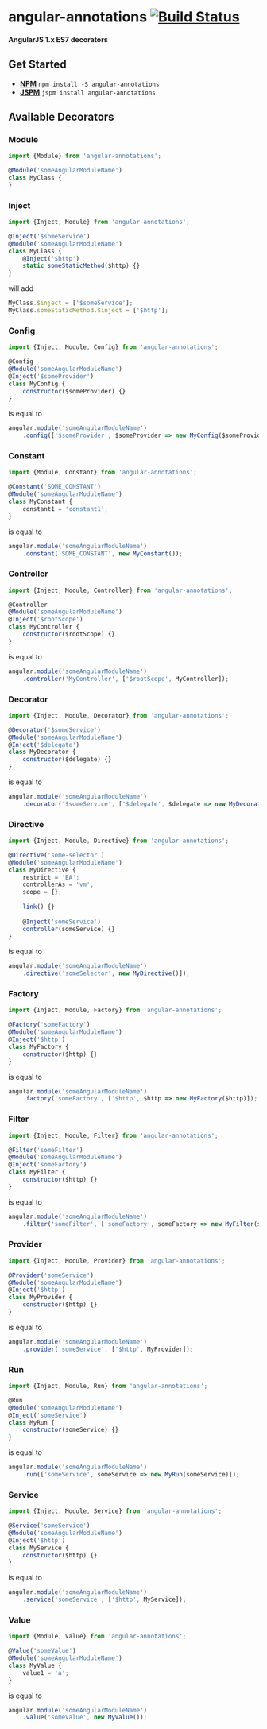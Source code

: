 # angular-annotations [![Build Status](https://travis-ci.org/mbutsykin/angular-annotations.svg?branch=master)](https://travis-ci.org/mbutsykin/angular-annotations)
#### AngularJS 1.x ES7 decorators

## Get Started
- **[NPM](https://www.npmjs.com/)** `npm install -S angular-annotations`
- **[JSPM](http://jspm.io/)** `jspm install angular-annotations`

## Available Decorators
### Module

```js
import {Module} from 'angular-annotations';

@Module('someAngularModuleName')
class MyClass {
}
```

### Inject


```js
import {Inject, Module} from 'angular-annotations';

@Inject('$someService')
@Module('someAngularModuleName')
class MyClass {
    @Inject('$http')
    static someStaticMethod($http) {}
}
```

will add

```js
MyClass.$inject = ['$someService'];
MyClass.someStaticMethod.$inject = ['$http'];
```

### Config
 
```js
import {Inject, Module, Config} from 'angular-annotations';

@Config
@Module('someAngularModuleName')
@Inject('$someProvider')
class MyConfig {
    constructor($someProvider) {}
}
```
is equal to

```js
angular.module('someAngularModuleName')
    .config(['$someProvider', $someProvider => new MyConfig($someProvider)]);
```

### Constant
 
```js
import {Module, Constant} from 'angular-annotations';

@Constant('SOME_CONSTANT')
@Module('someAngularModuleName')
class MyConstant {
    constant1 = 'constant1';
}
```
is equal to
 
```js
angular.module('someAngularModuleName')
    .constant('SOME_CONSTANT', new MyConstant());
```

### Controller
 
```js
import {Inject, Module, Controller} from 'angular-annotations';

@Controller
@Module('someAngularModuleName')
@Inject('$rootScope')
class MyController {
    constructor($rootScope) {}
}
```

is equal to

```js
angular.module('someAngularModuleName')
    .controller('MyController', ['$rootScope', MyController]);
```

### Decorator

```js
import {Inject, Module, Decorator} from 'angular-annotations';

@Decorator('$someService')
@Module('someAngularModuleName')
@Inject('$delegate')
class MyDecorator {
    constructor($delegate) {}
}
```

is equal to

```js
angular.module('someAngularModuleName')
    .decorator('$someService', ['$delegate', $delegate => new MyDecorator($delegate)]);
```

### Directive

```js
import {Inject, Module, Directive} from 'angular-annotations';

@Directive('some-selector')
@Module('someAngularModuleName')
class MyDirective {
    restrict = 'EA';
    controllerAs = 'vm';
    scope = {};
    
    link() {}
    
    @Inject('someService')
    controller(someService) {}
}
```

is equal to

```js
angular.module('someAngularModuleName')
    .directive('someSelector', new MyDirective()]);
```

### Factory

```js
import {Inject, Module, Factory} from 'angular-annotations';

@Factory('someFactory')
@Module('someAngularModuleName')
@Inject('$http')
class MyFactory {
    constructor($http) {}
}
```

is equal to

```js
angular.module('someAngularModuleName')
    .factory('someFactory', ['$http', $http => new MyFactory($http)]);
```

### Filter

```js
import {Inject, Module, Filter} from 'angular-annotations';

@Filter('someFilter')
@Module('someAngularModuleName')
@Inject('someFactory')
class MyFilter {
    constructor($http) {}
}
```

is equal to

```js
angular.module('someAngularModuleName')
    .filter('someFilter', ['someFactory', someFactory => new MyFilter(someFactory)]);
```

### Provider

```js
import {Inject, Module, Provider} from 'angular-annotations';

@Provider('someService')
@Module('someAngularModuleName')
@Inject('$http')
class MyProvider {
    constructor($http) {}
}
```

is equal to

```js
angular.module('someAngularModuleName')
    .provider('someService', ['$http', MyProvider]);
```

### Run

```js
import {Inject, Module, Run} from 'angular-annotations';

@Run
@Module('someAngularModuleName')
@Inject('someService')
class MyRun {
    constructor(someService) {}
}
```

is equal to

```js
angular.module('someAngularModuleName')
    .run(['someService', someService => new MyRun(someService)]);
```

### Service

```js
import {Inject, Module, Service} from 'angular-annotations';

@Service('someService')
@Module('someAngularModuleName')
@Inject('$http')
class MyService {
    constructor($http) {}
}
```

is equal to

```js
angular.module('someAngularModuleName')
    .service('someService', ['$http', MyService]);
```

### Value

```js
import {Module, Value} from 'angular-annotations';

@Value('someValue')
@Module('someAngularModuleName')
class MyValue {
    value1 = 'a';
}
```

is equal to

```js
angular.module('someAngularModuleName')
    .value('someValue', new MyValue());
```
